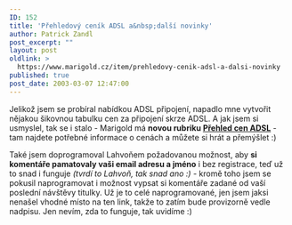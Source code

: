 ```yaml
---
ID: 152
title: 'Přehledový ceník ADSL a&nbsp;další novinky'
author: Patrick Zandl
post_excerpt: ""
layout: post
oldlink: >
  https://www.marigold.cz/item/prehledovy-cenik-adsl-a-dalsi-novinky
published: true
post_date: 2003-03-07 12:47:00
---
```

<p>
Jelikož jsem se probíral nabídkou ADSL připojení, napadlo mne vytvořit nějakou šikovnou tabulku cen za připojení skrze ADSL. A jak jsem si usmyslel, tak se i stalo - Marigold má <STRONG>novou rubriku </STRONG><A href="/adsl"><STRONG>Přehled cen ADSL</STRONG></A> - tam najdete potřebné informace o cenách a můžete si hrát a přemýšlet :)</p>

<p>
Také jsem doprogramoval Lahvoňem požadovanou možnost, aby <STRONG>si komentáře pamatovaly vaši email adresu a jméno</STRONG> i bez registrace, teď už to snad i funguje <EM>(tvrdí to Lahvoň, tak snad ano :)</EM> - kromě toho jsem se pokusil naprogramovat i možnost vypsat si komentáře zadané od vaší poslední návštěvy titulky. Už je to celé naprogramované, jen jsem jaksi nenašel vhodné místo na ten link, takže to zatím bude provizorně vedle nadpisu. Jen nevím, zda to funguje, tak uvidíme :)</p>
